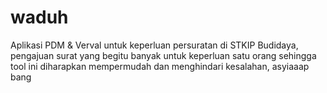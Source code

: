 # waduh

Aplikasi PDM & Verval untuk keperluan persuratan di STKIP Budidaya, pengajuan surat yang begitu banyak untuk keperluan satu orang sehingga tool ini diharapkan mempermudah dan menghindari kesalahan, asyiaaap bang
